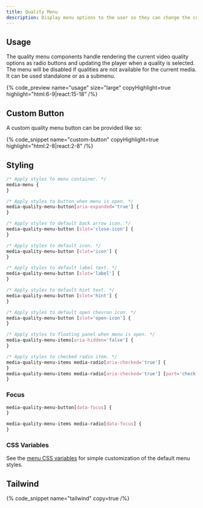 ```yaml
---
title: Quality Menu
description: Display menu options to the user so they can change the current video quality.
---
```


## Usage

The quality menu components handle rendering the current video quality options
as radio buttons and updating the player when a quality is selected. The menu will be
disabled if qualities are not available for the current media. It can be used standalone
or as a submenu.

{% code_preview name="usage" size="large" copyHighlight=true highlight="html:6-9|react:15-18" /%}

## Custom Button

A custom quality menu button can be provided like so:

{% code_snippet name="custom-button" copyHighlight=true highlight="html:2-8|react:2-8" /%}

## Styling

```css {% copy=true %}
/* Apply styles to menu container. */
media-menu {
}

/* Apply styles to button when menu is open. */
media-quality-menu-button[aria-expanded='true'] {
}

/* Apply styles to default back arrow icon. */
media-quality-menu-button [slot='close-icon'] {
}

/* Apply styles to default icon. */
media-quality-menu-button [slot='icon'] {
}

/* Apply styles to default label text. */
media-quality-menu-button [slot='label'] {
}

/* Apply styles to default hint text. */
media-quality-menu-button [slot='hint'] {
}

/* Apply styles to default open chevron icon. */
media-quality-menu-button [slot='open-icon'] {
}

/* Apply styles to floating panel when menu is open. */
media-quality-menu-items[aria-hidden='false'] {
}

/* Apply styles to checked radio item. */
media-quality-menu-items media-radio[aria-checked='true'] {
}
media-quality-menu-items media-radio[aria-checked='true'] [part='check'] {
}
```

### Focus

```css
media-quality-menu-button[data-focus] {
}

media-quality-menu-items media-radio[data-focus] {
}
```

### CSS Variables

See the [menu CSS variables](/docs/player/components/menu/menu#css-variables) for simple
customization of the default menu styles.

## Tailwind

{% code_snippet name="tailwind" copy=true /%}
